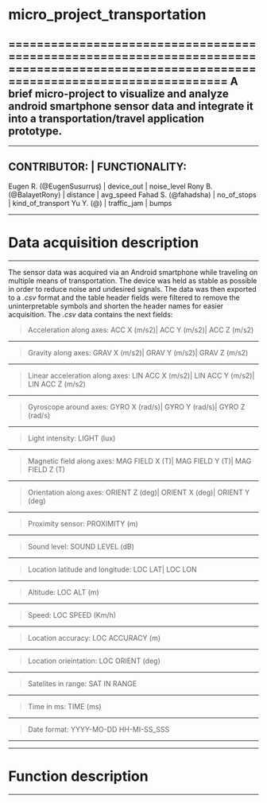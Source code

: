 # micro_project_transportation
========================================================================================================================================
A brief micro-project to visualize and analyze android smartphone sensor data and  integrate it into a transportation/travel application prototype.
----------------------------------------------------------------------------------------------------------------------------------------
-----------------------------------------------------
CONTRIBUTOR:                 |       FUNCTIONALITY:
-----------------------------------------------------
Eugen R. (@EugenSusurrus)    |       device_out
                             |       noise_level
Rony B.  (@BalayetRony)      |       distance
                             |       avg_speed
Fahad S. (@fahadsha)         |       no_of_stops
                             |       kind_of_transport
Yu Y.    (@)                 |       traffic_jam
                             |       bumps
****************************************************************************************************************************************
# Data acquisition description
****************************************************************************************************************************************
The sensor data was acquired via an Android smartphone while traveling on multiple means of transportation. The device was held as stable as possible in order to reduce noise and undesired signals. The data was then exported to a *.csv* format and the table header fields were filtered to remove the uninterpretable symbols and shorten the header names for easier 
acquisition. The *.csv* data contains the next fields:

>Acceleration along axes:           ACC X (m/s2)|	ACC Y (m/s2)|	ACC Z (m/s2)
-----------------------------------------------------------------------------------------
>Gravity along axes:                GRAV X (m/s2)|	GRAV Y (m/s2)|	GRAV Z (m/s2)
-----------------------------------------------------------------------------------------
>Linear acceleration along axes:    LIN ACC X (m/s2)|	LIN ACC Y (m/s2)|	LIN ACC Z (m/s2)
-----------------------------------------------------------------------------------------
>Gyroscope around axes:             GYRO X (rad/s)|	GYRO Y (rad/s)|	GYRO Z (rad/s)
-----------------------------------------------------------------------------------------
>Light intensity:                   LIGHT (lux)
-----------------------------------------------------------------------------------------
>Magnetic field along axes:         MAG FIELD X (T)| MAG FIELD Y (T)|	MAG FIELD Z (T)
-----------------------------------------------------------------------------------------
>Orientation along axes:            ORIENT Z (deg)|	ORIENT X (deg)|	ORIENT Y (deg)
-----------------------------------------------------------------------------------------
>Proximity sensor:                  PROXIMITY (m)
-----------------------------------------------------------------------------------------
>Sound level:                       SOUND LEVEL (dB)
-----------------------------------------------------------------------------------------
>Location latitude and longitude:   LOC LAT| LOC LON	
-----------------------------------------------------------------------------------------
>Altitude:                          LOC ALT (m)
-----------------------------------------------------------------------------------------
>Speed:                             LOC SPEED (Km/h)	
-----------------------------------------------------------------------------------------
>Location accuracy:                 LOC ACCURACY (m)
-----------------------------------------------------------------------------------------
>Location orieintation:             LOC ORIENT (deg)
-----------------------------------------------------------------------------------------
>Satelites in range:                SAT IN RANGE
-----------------------------------------------------------------------------------------
>Time in ms:                        TIME (ms)
-----------------------------------------------------------------------------------------
>Date format:                       YYYY-MO-DD HH-MI-SS_SSS
-----------------------------------------------------------------------------------------
****************************************************************************************************************************************
# Function description
****************************************************************************************************************************************

